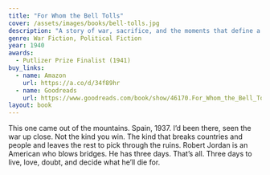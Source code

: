 ```yaml
---
title: "For Whom the Bell Tolls"
cover: /assets/images/books/bell-tolls.jpg
description: "A story of war, sacrifice, and the moments that define a life."
genre: War Fiction, Political Fiction
year: 1940
awards:
  - Putlizer Prize Finalist (1941)
buy_links:
  - name: Amazon
    url: https://a.co/d/34f89hr
  - name: Goodreads
    url: https://www.goodreads.com/book/show/46170.For_Whom_the_Bell_Tolls
layout: book
---
```


This one came out of the mountains. Spain, 1937. I’d been there, seen the war up close. Not the kind you win. The kind that breaks countries and people and leaves the rest to pick through the ruins. Robert Jordan is an American who blows bridges. He has three days. That’s all. Three days to live, love, doubt, and decide what he’ll die for.
